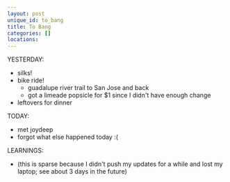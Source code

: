 ```yaml
---
layout: post
unique_id: to_bang
title: To Bang
categories: []
locations: 
---
```


YESTERDAY:
* silks!
* bike ride!
  * guadalupe river trail to San Jose and back
  * got a limeade popsicle for $1 since I didn't have enough change
* leftovers for dinner

TODAY:
* met joydeep
* forgot what else happened today :(

LEARNINGS:
* (this is sparse because I didn't push my updates for a while and lost my laptop; see about 3 days in the future)
